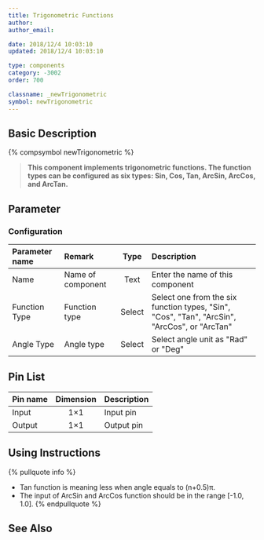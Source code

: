 ```yaml
---
title: Trigonometric Functions
author: 
author_email:

date: 2018/12/4 10:03:10
updated: 2018/12/4 10:03:10

type: components
category: -3002
order: 700

classname: _newTrigonometric
symbol: newTrigonometric
---
```

## Basic Description
{% compsymbol newTrigonometric %}

> **This component implements trigonometric functions. The function types can be configured as six types: Sin, Cos, Tan, ArcSin, ArcCos, and ArcTan.**

## Parameter
### Configuration
| Parameter name | Remark | Type | Description |
| :--- | :--- | :--: | :--- |
| Name | Name of component | Text | Enter the name of this component |
| Function Type | Function type | Select | Select one from the six function types, "Sin", "Cos", "Tan", "ArcSin", "ArcCos", or "ArcTan" |
| Angle Type | Angle type | Select | Select angle unit as "Rad" or "Deg" |


## Pin List

| Pin name | Dimension | Description |
| :--- | :--:  | :--- |
| Input | 1×1 | Input pin |
| Output | 1×1 | Output pin |

## Using Instructions

{% pullquote info %}
+ Tan function is meaning less when angle equals to (n+0.5)π.
+ The input of ArcSin and ArcCos function should be in the range [-1.0, 1.0].
{% endpullquote %}


## See Also


